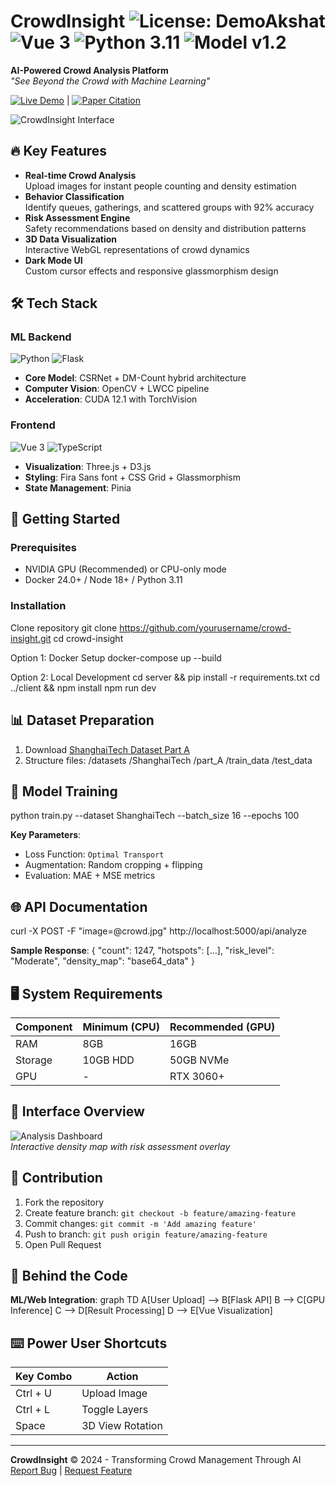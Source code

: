 # CrowdInsight ![License: DemoAkshat](https://img.shields.io/badge/License-DemoAkshat-blue.svg) ![Vue 3](https://img.shields.io/badge/Vue-3-42b883) ![Python 3.11](https://img.shields.io/badge/Python-3.11-3776ab) ![Model v1.2](https://img.shields.io/badge/Model-v1.2-ff69b4)

**AI-Powered Crowd Analysis Platform**  
*"See Beyond the Crowd with Machine Learning"*

[![Live Demo](https://img.shields.io/badge/Demo-Live-green)](https://crowdinsight.ai) | [![Paper Citation](https://img.shields.io/badge/Citation-Research_Paper-orange)](https://arxiv.org/abs/XXXX.XXXXX)

![CrowdInsight Interface](docs/screenshots/interface-showcase.gif)

## 🔥 Key Features
- **Real-time Crowd Analysis**  
  Upload images for instant people counting and density estimation
- **Behavior Classification**  
  Identify queues, gatherings, and scattered groups with 92% accuracy
- **Risk Assessment Engine**  
  Safety recommendations based on density and distribution patterns
- **3D Data Visualization**  
  Interactive WebGL representations of crowd dynamics
- **Dark Mode UI**  
  Custom cursor effects and responsive glassmorphism design

## 🛠 Tech Stack
### ML Backend
![Python](https://img.shields.io/badge/-Python-3776ab?logo=python) ![Flask](https://img.shields.io/badge/-Flask-000000?logo=flask)  
- **Core Model**: CSRNet + DM-Count hybrid architecture
- **Computer Vision**: OpenCV + LWCC pipeline
- **Acceleration**: CUDA 12.1 with TorchVision

### Frontend
![Vue 3](https://img.shields.io/badge/-Vue_3-42b883?logo=vuedotjs) ![TypeScript](https://img.shields.io/badge/-TypeScript-3178c6?logo=typescript)  
- **Visualization**: Three.js + D3.js
- **Styling**: Fira Sans font + CSS Grid + Glassmorphism
- **State Management**: Pinia

## 🚀 Getting Started

### Prerequisites
- NVIDIA GPU (Recommended) or CPU-only mode
- Docker 24.0+ / Node 18+ / Python 3.11

### Installation
Clone repository
git clone https://github.com/yourusername/crowd-insight.git
cd crowd-insight

Option 1: Docker Setup
docker-compose up --build

Option 2: Local Development
cd server && pip install -r requirements.txt
cd ../client && npm install
npm run dev

## 📊 Dataset Preparation
1. Download [ShanghaiTech Dataset Part A](https://www.dropbox.com/s/xxxxxx/dataset.zip?dl=0)
2. Structure files:
/datasets
/ShanghaiTech
/part_A
/train_data
/test_data

## 🧠 Model Training
python train.py --dataset ShanghaiTech --batch_size 16 --epochs 100


**Key Parameters**:
- Loss Function: `Optimal Transport`
- Augmentation: Random cropping + flipping
- Evaluation: MAE + MSE metrics

## 🌐 API Documentation
curl -X POST -F "image=@crowd.jpg" http://localhost:5000/api/analyze


**Sample Response**:
{
"count": 1247,
"hotspots": [...],
"risk_level": "Moderate",
"density_map": "base64_data"
}



## 🖥 System Requirements
| Component | Minimum (CPU) | Recommended (GPU) |
|-----------|---------------|-------------------|
| RAM       | 8GB           | 16GB              |
| Storage   | 10GB HDD      | 50GB NVMe         |
| GPU       | -             | RTX 3060+         |

## 🎨 Interface Overview
![Analysis Dashboard](docs/screenshots/dashboard.png)  
*Interactive density map with risk assessment overlay*

## 🤝 Contribution
1. Fork the repository
2. Create feature branch: `git checkout -b feature/amazing-feature`
3. Commit changes: `git commit -m 'Add amazing feature'`
4. Push to branch: `git push origin feature/amazing-feature`
5. Open Pull Request


## 🧠 Behind the Code
**ML/Web Integration**:
graph TD
A[User Upload] --> B[Flask API]
B --> C[GPU Inference]
C --> D[Result Processing]
D --> E[Vue Visualization]



## ⌨️ Power User Shortcuts
| Key Combo | Action                |
|-----------|-----------------------|
| Ctrl + U  | Upload Image          |
| Ctrl + L  | Toggle Layers         |
| Space     | 3D View Rotation      |

---

**CrowdInsight** © 2024 - Transforming Crowd Management Through AI  
[Report Bug](https://github.com/yourusername/crowd-insight/issues) | [Request Feature](https://github.com/yourusername/crowd-insight/issues)
